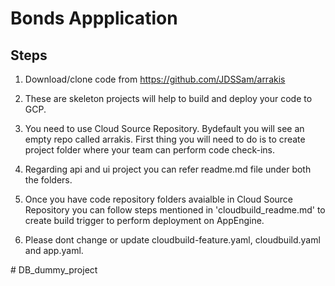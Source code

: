 # Bonds Appplication

## Steps

<p>

1. Download/clone code from https://github.com/JDSSam/arrakis

2. These are skeleton projects will help to build and deploy your code to GCP. 

3. You need to use Cloud Source Repository. Bydefault you will see an empty repo called arrakis. First thing you will need to do is to create project folder where your team can perform code check-ins.

4. Regarding api and ui project you can refer readme.md file under both the folders.

5. Once you have code repository folders avaialble in Cloud Source Repository you can follow steps mentioned in 'cloudbuild_readme.md' to create build trigger to perform deployment on AppEngine.

6. Please dont change or update cloudbuild-feature.yaml, cloudbuild.yaml and app.yaml.
</p>
# DB_dummy_project
